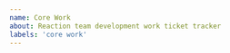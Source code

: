 ```yaml
---
name: Core Work
about: Reaction team development work ticket tracker
labels: 'core work'
---
```


<!--
Core work template is only for tracking work for the internal development cycles of the Reaction team. If you want to report a bug please use the bug report template. 

Are you looking for help with getting started on Reaction? Please visit our [Reaction documentation](https://docs.reactioncommerce.com/reaction-docs/trunk/getting-started-developing-with-reaction).
-->


